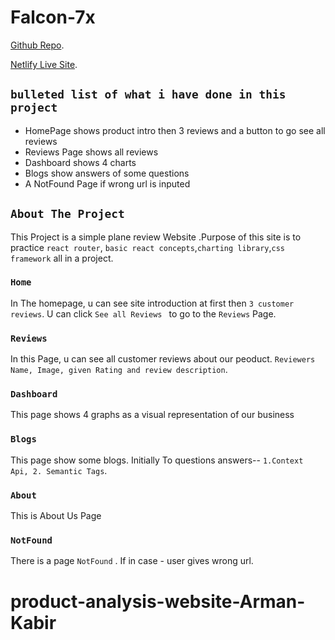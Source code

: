# Falcon-7x

[Github Repo](https://github.com/programming-hero-web-course-4/product-analysis-website-Arman-Kabir).

[Netlify Live Site](https://falcon-7x-arman-kabir.netlify.app/).

## `bulleted list of what i have done in this project`

* HomePage shows product intro then 3 reviews and a button to go see all reviews
* Reviews Page shows all reviews
* Dashboard shows 4 charts
* Blogs show answers of some questions
* A NotFound Page if wrong url is inputed

## `About The Project`

This Project is a simple plane review Website .Purpose of this site is to practice `react router`, `basic react concepts`,`charting library`,`css framework` all in a project.

### `Home`

In The homepage, u can see site introduction at first then `3 customer reviews`. U can click `See all Reviews ` to go to the `Reviews` Page.

### `Reviews`

In this Page, u can see all customer reviews about our peoduct. `Reviewers Name, Image, given Rating and review description`.

### `Dashboard`
This page shows 4 graphs as a visual representation of our business


### `Blogs`

This page show some blogs. Initially To questions answers-- `1.Context Api, 2. Semantic Tags`. 

### `About`
This is About Us Page

### `NotFound`
There is a page `NotFound` . If in case - user gives wrong url.


# product-analysis-website-Arman-Kabir
